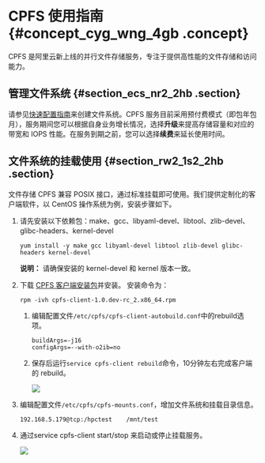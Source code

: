# CPFS 使用指南 {#concept_cyg_wng_4gb .concept}

CPFS 是阿里云新上线的并行文件存储服务，专注于提供高性能的文件存储和访问能力。

## 管理文件系统 {#section_ecs_nr2_2hb .section}

请参见[快速配置指南](../../../../intl.zh-CN/快速配置指南/创建文件系统.md#)来创建文件系统。CPFS 服务目前采用预付费模式（即包年包月），服务期间您可以根据自身业务增长情况，选择**升级**来提高存储容量和对应的带宽和 IOPS 性能。在服务到期之前，您可以选择**续费**来延长使用时间。

## 文件系统的挂载使用 {#section_rw2_1s2_2hb .section}

文件存储 CPFS 兼容 POSIX 接口，通过标准挂载即可使用。我们提供定制化的客户端软件，以 CentOS 操作系统为例，安装步骤如下。

1.  请先安装以下依赖包：make、gcc、libyaml-devel、libtool、zlib-devel、glibc-headers、kernel-devel

    ``` {#codeblock_0pe_a7m_z11}
    yum install -y make gcc libyaml-devel libtool zlib-devel glibc-headers kernel-devel
    ```

    **说明：** 请确保安装的 kernel-devel 和 kernel 版本一致。

2.  下载 [CPFS 客户端安装包](http://docs-aliyun.cn-hangzhou.oss.aliyun-inc.com/assets/attach/108096/cn_zh/1553564531232/cpfs-client-1.2.1-centos.x86_64.rpm)并安装。 安装命令为：

    ``` {#codeblock_pkx_2xv_yit}
    rpm -ivh cpfs-client-1.0.dev-rc_2.x86_64.rpm
    ```

    1.  编辑配置文件`/etc/cpfs/cpfs-client-autobuild.conf`中的rebuild选项。

        ``` {#codeblock_7re_l7r_u83}
        buildArgs=-j16
        configArgs=--with-o2ib=no
        ```

    2.  保存后运行`service cpfs-client rebuild`命令，10分钟左右完成客户端的 rebuild。

        ![](http://static-aliyun-doc.oss-cn-hangzhou.aliyuncs.com/assets/img/147136/155868615841321_zh-CN.png)

3.  编辑配置文件`/etc/cpfs/cpfs-mounts.conf`，增加文件系统和挂载目录信息。

    ``` {#codeblock_po3_pm1_ezp}
    192.168.5.179@tcp:/hpctest    /mnt/test
    ```

4.  通过service cpfs-client start/stop 来启动或停止挂载服务。

    ![](http://static-aliyun-doc.oss-cn-hangzhou.aliyuncs.com/assets/img/147136/155868615841331_zh-CN.png)



